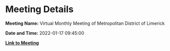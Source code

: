 # Meeting Details

**Meeting Name:** Virtual Monthly Meeting of Metropolitan District of Limerick

**Date and Time:** 2022-01-17 09:45:00

**[Link to Meeting](https://www.limerick.ie/council/whats-on/monthly-meeting-metropolitan-district-limerick-81)**
